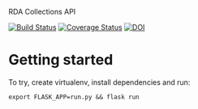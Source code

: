 RDA Collections API

[![Build Status](https://travis-ci.org/RDACollectionsWG/tufts-implementation.svg?branch=master)](https://travis-ci.org/RDACollectionsWG/tufts-implementation)
[![Coverage Status](https://coveralls.io/repos/github/RDACollectionsWG/tufts-implementation/badge.svg?branch=master)](https://coveralls.io/github/RDACollectionsWG/tufts-implementation?branch=master)
[![DOI](https://zenodo.org/badge/DOI/10.5281/zenodo.801786.svg)](https://doi.org/10.5281/zenodo.801786)

# Getting started
To try, create virtualenv, install dependencies and run:


```
export FLASK_APP=run.py && flask run
```
